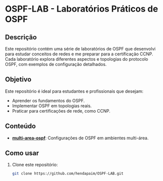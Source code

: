 # OSPF-LAB - Laboratórios Práticos de OSPF

## Descrição
Este repositório contém uma série de laboratórios de OSPF que desenvolvi para estudar conceitos de redes e me preparar para a certificação CCNP. Cada laboratório explora diferentes aspectos e topologias do protocolo OSPF, com exemplos de configuração detalhados.

## Objetivo
Este repositório é ideal para estudantes e profissionais que desejam:
- Aprender os fundamentos do OSPF.
- Implementar OSPF em topologias reais.
- Praticar para certificações de rede, como CCNP.

## Conteúdo
- **[multi-area-ospf](/multi-area-ospf/README.md)**: Configurações de OSPF em ambientes multi-área.

## Como usar
1. Clone este repositório:  
   ```bash
   git clone https://github.com/hendapaim/OSPF-LAB.git
